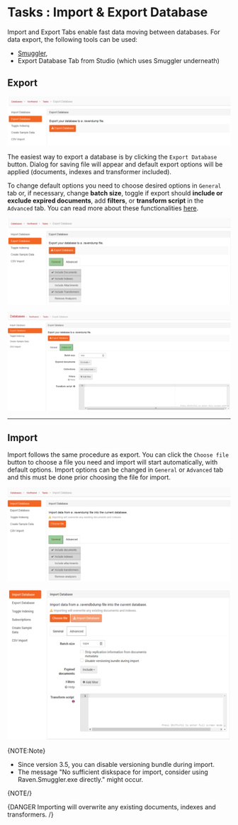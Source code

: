 ﻿# Tasks : Import & Export Database

Import and Export Tabs enable fast data moving between databases. For data export, the following tools can be used:

- [Smuggler](../../../server/administration/exporting-and-importing-data),
- Export Database Tab from Studio (which uses Smuggler underneath)

## Export

![Figure 1. Tasks. Import and Export Database Tab.](images/tasks-import_and_export_database_tab-1.png)

The easiest way to export a database is by clicking the `Export Database` button. Dialog for saving file will appear and default export options will be applied (documents, indexes and transformer included).

To change default options you need to choose desired options in `General` tab or, if necessary, change **batch size**, toggle if export should **include or exclude expired documents**, add **filters**, or **transform script** in the `Advanced` tab. You can read more about these functionalities [here](../../../server/administration/exporting-and-importing-data#filtering).

![Figure 2. Tasks. Export Database Tab. General Tab.](images/tasks-export_database_tab-general-2.png)

![Figure 3. Tasks. Export Database Tab. Advanced Tab.](images/tasks-export_database_tab-advanced-3.png)

<hr />

## Import

Import follows the same procedure as export. You can click the `Choose file` button to choose a file you need and import will start automatically, with default options. Import options can be changed in `General` or `Advanced` tab and this must be done prior choosing the file for import.

![Figure 4. Tasks. Import Database Tab. General Tab.](images/tasks-import_database_tab-general-4.png)

![Figure 5. Tasks. Import Database Tab. Advanced Tab.](images/tasks-import_database_tab-advanced-5.png)

{NOTE:Note}

- Since version 3.5, you can disable versioning bundle during import.
- The message "No sufficient diskspace for import, consider using Raven.Smuggler.exe directly." might occur.

{NOTE/}

{DANGER Importing will overwrite any existing documents, indexes and transformers. /} 
